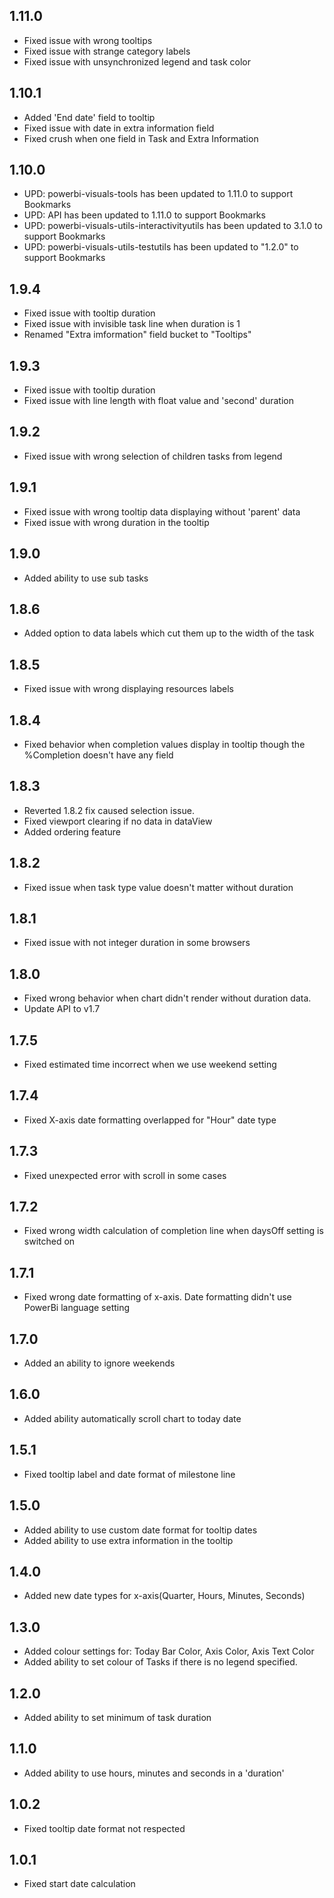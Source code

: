## 1.11.0
* Fixed issue with wrong tooltips
* Fixed issue with strange category labels
* Fixed issue with unsynchronized legend and task color
## 1.10.1
* Added 'End date' field to tooltip
* Fixed issue with date in extra information field
* Fixed crush when one field in Task and Extra Information
## 1.10.0
* UPD: powerbi-visuals-tools has been updated to 1.11.0 to support Bookmarks
* UPD: API has been updated to 1.11.0 to support Bookmarks
* UPD: powerbi-visuals-utils-interactivityutils has been updated to 3.1.0 to support Bookmarks
* UPD: powerbi-visuals-utils-testutils has been updated to "1.2.0" to support Bookmarks

## 1.9.4
 * Fixed issue with tooltip duration
 * Fixed issue with invisible task line when duration is 1
 * Renamed "Extra imformation" field bucket to "Tooltips"
## 1.9.3
 * Fixed issue with tooltip duration
 * Fixed issue with line length with float value and 'second' duration
## 1.9.2
 * Fixed issue with wrong selection of children tasks from legend
## 1.9.1
 * Fixed issue with wrong tooltip data displaying without 'parent' data
 * Fixed issue with wrong duration in the tooltip
## 1.9.0
 * Added ability to use sub tasks
## 1.8.6
 * Added option to data labels which cut them up to the width of the task
## 1.8.5
 * Fixed issue with wrong displaying resources labels
## 1.8.4
 * Fixed behavior when completion values display in tooltip though the
 %Completion doesn't have any field
## 1.8.3
 * Reverted 1.8.2 fix caused selection issue.
 * Fixed viewport clearing if no data in dataView
 * Added ordering feature
## 1.8.2
 * Fixed issue when task type value doesn't matter without duration
## 1.8.1
 * Fixed issue with not integer duration in some browsers
## 1.8.0
 * Fixed wrong behavior when chart didn't render without duration data.
 * Update API to v1.7
## 1.7.5
 * Fixed estimated time incorrect when we use weekend setting
## 1.7.4
 * Fixed X-axis date formatting overlapped for "Hour" date type
## 1.7.3
 * Fixed unexpected error with scroll in some cases
## 1.7.2
 * Fixed wrong width calculation of completion line when daysOff setting
 is switched on
## 1.7.1
 * Fixed wrong date formatting of x-axis. Date formatting didn't use
 PowerBi language setting
## 1.7.0
 * Added an ability to ignore weekends
## 1.6.0
 * Added ability automatically scroll chart to today date
## 1.5.1
 * Fixed tooltip label and date format of milestone line
## 1.5.0
 * Added ability to use custom date format for tooltip dates
 * Added ability to use extra information in the tooltip
## 1.4.0
 * Added new date types for x-axis(Quarter, Hours, Minutes, Seconds)
## 1.3.0
 * Added colour settings for: Today Bar Color, Axis Color, Axis Text Color
 * Added ability to set colour of Tasks if there is no legend specified.
## 1.2.0
 * Added ability to set minimum of task duration
## 1.1.0
 * Added ability to use hours, minutes and seconds in a 'duration'
## 1.0.2
 * Fixed tooltip date format not respected
## 1.0.1
 * Fixed start date calculation
